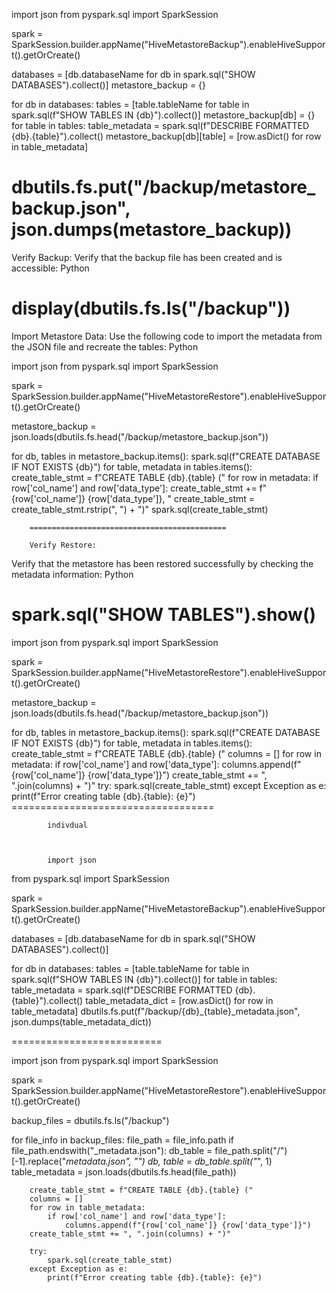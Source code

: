 import json
from pyspark.sql import SparkSession

spark = SparkSession.builder.appName("HiveMetastoreBackup").enableHiveSupport().getOrCreate()

databases = [db.databaseName for db in spark.sql("SHOW DATABASES").collect()]
metastore_backup = {}

for db in databases:
    tables = [table.tableName for table in spark.sql(f"SHOW TABLES IN {db}").collect()]
    metastore_backup[db] = {}
    for table in tables:
        table_metadata = spark.sql(f"DESCRIBE FORMATTED {db}.{table}").collect()
        metastore_backup[db][table] = [row.asDict() for row in table_metadata]

dbutils.fs.put("/backup/metastore_backup.json", json.dumps(metastore_backup))
======================================================

Verify Backup:
Verify that the backup file has been created and is accessible:
Python

display(dbutils.fs.ls("/backup"))
================

Import Metastore Data:
Use the following code to import the metadata from the JSON file and recreate the tables:
Python

import json
from pyspark.sql import SparkSession

spark = SparkSession.builder.appName("HiveMetastoreRestore").enableHiveSupport().getOrCreate()

metastore_backup = json.loads(dbutils.fs.head("/backup/metastore_backup.json"))

for db, tables in metastore_backup.items():
    spark.sql(f"CREATE DATABASE IF NOT EXISTS {db}")
    for table, metadata in tables.items():
        create_table_stmt = f"CREATE TABLE {db}.{table} ("
        for row in metadata:
            if row['col_name'] and row['data_type']:
                create_table_stmt += f"{row['col_name']} {row['data_type']}, "
        create_table_stmt = create_table_stmt.rstrip(", ") + ")"
        spark.sql(create_table_stmt)


        ============================================

        Verify Restore:
Verify that the metastore has been restored successfully by checking the metadata information:
Python

spark.sql("SHOW TABLES").show()
===================================
import json
from pyspark.sql import SparkSession

spark = SparkSession.builder.appName("HiveMetastoreRestore").enableHiveSupport().getOrCreate()

metastore_backup = json.loads(dbutils.fs.head("/backup/metastore_backup.json"))

for db, tables in metastore_backup.items():
    spark.sql(f"CREATE DATABASE IF NOT EXISTS {db}")
    for table, metadata in tables.items():
        create_table_stmt = f"CREATE TABLE {db}.{table} ("
        columns = []
        for row in metadata:
            if row['col_name'] and row['data_type']:
                columns.append(f"{row['col_name']} {row['data_type']}")
        create_table_stmt += ", ".join(columns) + ")"
        try:
            spark.sql(create_table_stmt)
        except Exception as e:
            print(f"Error creating table {db}.{table}: {e}")
            ===================================

            indivdual



            import json
from pyspark.sql import SparkSession

spark = SparkSession.builder.appName("HiveMetastoreBackup").enableHiveSupport().getOrCreate()

databases = [db.databaseName for db in spark.sql("SHOW DATABASES").collect()]

for db in databases:
    tables = [table.tableName for table in spark.sql(f"SHOW TABLES IN {db}").collect()]
    for table in tables:
        table_metadata = spark.sql(f"DESCRIBE FORMATTED {db}.{table}").collect()
        table_metadata_dict = [row.asDict() for row in table_metadata]
        dbutils.fs.put(f"/backup/{db}_{table}_metadata.json", json.dumps(table_metadata_dict))


==========================


import json
from pyspark.sql import SparkSession

spark = SparkSession.builder.appName("HiveMetastoreRestore").enableHiveSupport().getOrCreate()

backup_files = dbutils.fs.ls("/backup")

for file_info in backup_files:
    file_path = file_info.path
    if file_path.endswith("_metadata.json"):
        db_table = file_path.split("/")[-1].replace("_metadata.json", "")
        db, table = db_table.split("_", 1)
        table_metadata = json.loads(dbutils.fs.head(file_path))
        
        create_table_stmt = f"CREATE TABLE {db}.{table} ("
        columns = []
        for row in table_metadata:
            if row['col_name'] and row['data_type']:
                columns.append(f"{row['col_name']} {row['data_type']}")
        create_table_stmt += ", ".join(columns) + ")"
        
        try:
            spark.sql(create_table_stmt)
        except Exception as e:
            print(f"Error creating table {db}.{table}: {e}")


        

